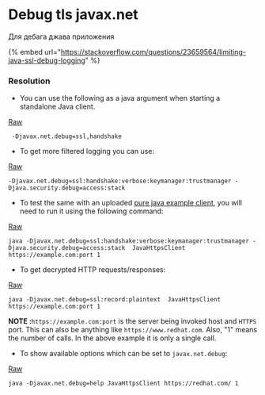 # Debug tls javax.net

Для дебага джава приложения





{% embed url="https://stackoverflow.com/questions/23659564/limiting-java-ssl-debug-logging" %}

### Resolution

* You can use the following as a java argument when starting a standalone Java client.

[Raw](https://access.redhat.com/solutions/973783)

```
 -Djavax.net.debug=ssl,handshake
```

* To get more filtered logging you can use:

[Raw](https://access.redhat.com/solutions/973783)

```
-Djavax.net.debug=ssl:handshake:verbose:keymanager:trustmanager -Djava.security.debug=access:stack
```

* To test the same with an uploaded [pure java example client](https://access.redhat.com/site/node/973783/40/0), you will need to run it using the following command:

[Raw](https://access.redhat.com/solutions/973783)

```
java -Djavax.net.debug=ssl:handshake:verbose:keymanager:trustmanager -Djava.security.debug=access:stack  JavaHttpsClient https://example.com:port 1
```

* To get decrypted HTTP requests/responses:

[Raw](https://access.redhat.com/solutions/973783)

```
java -Djavax.net.debug=ssl:record:plaintext  JavaHttpsClient https://example.com:port 1
```

**NOTE :**`https://example.com:port` is the server being invoked host and `HTTPS` port. This can also be anything like `https://www.redhat.com`. Also, "1" means the number of calls. In the above example it is only a single call.

* To show available options which can be set to `javax.net.debug`:

[Raw](https://access.redhat.com/solutions/973783)

```
java -Djavax.net.debug=help JavaHttpsClient https://redhat.com/ 1
```
